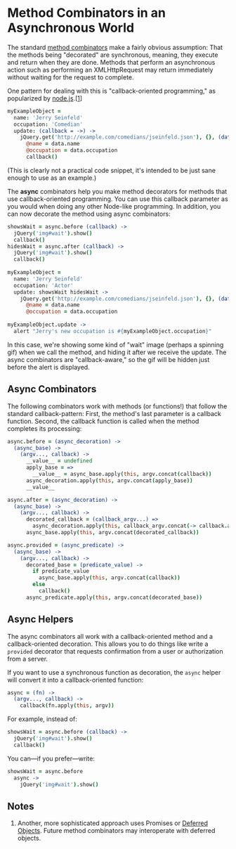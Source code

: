 Method Combinators in an Asynchronous World
===========================================

The standard [method combinators] make a fairly obvious assumption: That the methods being "decorated" are synchronous, meaning, they execute and return when they are done. Methods that perform an asynchronous action such as performing an XMLHttpRequest may return immediately without waiting for the request to complete.

[method combinators]: https://github.com/raganwald/method-combinators

One pattern for dealing with this is "callback-oriented programming," as popularized by [node.js].[[1](#notes)] 

[node.js]: http://nodejs.org/

```coffeescript
myExampleObject =
  name: 'Jerry Seinfeld'
  occupation: 'Comedian'
  update: (callback = ->) ->
    jQuery.get('http://example.com/comedians/jseinfeld.json'), {}, (data) ->
      @name = data.name
      @occupation = data.occupation
      callback()
```

(This is clearly not a practical code snippet, it's intended to be just sane enough to use as an example.)

The **async** combinators help you make method decorators for methods that use callback-oriented programming. You can use this callback parameter as you would when doing any other Node-like programming. In addition, you can now decorate the method using async combinators:

```coffeescript
showsWait = async.before (callback) ->
  jQuery('img#wait').show()
  callback()
hidesWait = async.after (callback) ->
  jQuery('img#wait').show()
  callback()
  
myExampleObject =
  name: 'Jerry Seinfeld'
  occupation: 'Actor'
  update: showsWait hidesWait ->
    jQuery.get('http://example.com/comedians/jseinfeld.json'), {}, (data) ->
      @name = data.name
      @occupation = data.occupation
      
myExampleObject.update ->
  alert "Jerry's new occupation is #{myExampleObject.occupation}"
```

In this case, we're showing some kind of "wait" image (perhaps a spinning gif) when we call the method, and hiding it after we receive the update. The async combinators are "callback-aware," so the gif will be hidden just before the alert is displayed.

Async Combinators
-----------------

The following combinators work with methods (or functions!) that follow the standard callback-pattern: First, the method's last parameter is a callback function. Second, the callback function is called when the method completes its processing:

```coffeescript
async.before = (async_decoration) ->
  (async_base) ->
    (argv..., callback) ->
      __value__ = undefined
      apply_base = =>
        __value__ = async_base.apply(this, argv.concat(callback))
      async_decoration.apply(this, argv.concat(apply_base))
      __value__

async.after = (async_decoration) ->
  (async_base) ->
    (argv..., callback) ->
      decorated_callback = (callback_argv...) =>
        async_decoration.apply(this, callback_argv.concat(-> callback.apply(this, callback_argv)))
      async_base.apply(this, argv.concat(decorated_callback))

async.provided = (async_predicate) ->
  (async_base) ->
    (argv..., callback) ->
      decorated_base = (predicate_value) ->
        if predicate_value
          async_base.apply(this, argv.concat(callback))
        else
          callback()
      async_predicate.apply(this, argv.concat(decorated_base))
```

Async Helpers
-------------

The async combinators all work with a callback-oriented method and a callback-oriented decoration. This allows you to do things like write a `provided` decorator that requests confirmation from a user or authorization from a server.

If you want to use a synchronous function as decoration, the `async` helper will convert it into a callback-oriented function:

```coffeescript
async = (fn) ->
  (argv..., callback) ->
    callback(fn.apply(this, argv))
```

For example, instead of:

```coffeescript
showsWait = async.before (callback) ->
  jQuery('img#wait').show()
  callback()
```

You can—if you prefer—write:

```coffeescript
showsWait = async.before
  async -> 
    jQuery('img#wait').show()
```

Notes
-----

1. Another, more sophisticated approach uses Promises or [Deferred Objects]. Future method combinators may interoperate with deferred objects.

[Deferred Objects]:http://api.jquery.com/category/deferred-object/